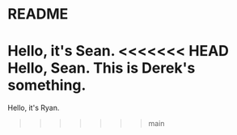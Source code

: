 # README

Hello, it's Sean.
<<<<<<< HEAD
Hello, Sean. This is Derek's something.
=======
Hello, it's Ryan.
>>>>>>> main
